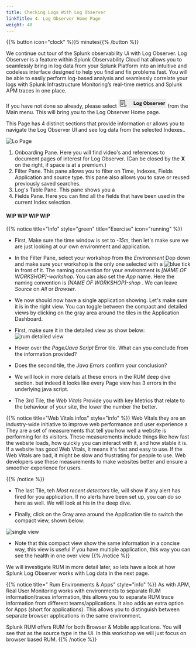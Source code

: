 ```yaml
---
title: Checking Logs With Log Observer
linkTitle: 4. Log Observer Home Page
weight: 40
---
```

 
{{% button icon="clock" %}}5 minutes{{% /button %}}

We continue out tour of the Splunk observability Ui with Log Observer. Log Observer is a feature within Splunk Observability Cloud hat allows you to seamlessly bring in log data from your Splunk Platform into an intuitive and codeless interface designed to help you find and fix problems fast. You will be able to easily perform log-based analysis and seamlessly correlate your logs with Splunk Infrastructure Monitoring’s real-time metrics and Splunk APM traces in one place.

If you have not done so already, please select ![Log observer](../images/log-observer-icon.png?classes=inline&height=25px) from the Main menu. This will bring you to the Log Observer Home page.

This Page has 4 distinct sections that provide information or allows you to navigate the Log Observer UI and see log data from the selected Indexes..

![Lo Page](../images/lo-home.png?width=30vw)

1. Onboarding Pane. Here you will find video's and references to document pages of interest for Log Observer.
(Can be closed by the **X** on the right, if space is at a premium.)
2. Filter Pane. This pane allows you to filter on Time, Indexes, Fields Application and source type. this pane also allows you to save or reused previously saved searches.
3. Log's Table Pane. This pane shows you a
4. Fields Pane. Here you can find all the fields that have been  used in the current Index selection.

#### WIP WIP WIP  WIP

{{% notice title="Info" style="green" title="Exercise" icon="running" %}}

* First,  Make sure the time window is set to *-15m*, then let's make sure we are just looking at our own environment and application.
* In the Filter Pane, select your workshop from the *Environment* Dop down and make sure your workshop is the only one selected with a ![blue tick](../../images/blue-tick.png?classes=inline) in front of it. The naming convention for your environment is *[NAME OF WORKSHOP]-workshop*. You can also set the *App* name. Here the naming convention is *[NAME OF WORKSHOP]-shop* . We can leave *Source* on *All* or *Browser*.
* We now should now have a single application showing. Let's make sure it is in the right view. You can toggle between the compact and detailed views by clicking on the gray area around the tiles in the  Application Dashboard.
* First, make sure it in the detailed view as show below:
![rum detailed view](../images/rum-detail-view.png?width=40vw)

* Hover over the *Page/Java Script* Error tile. What can you conclude from the information provided?
* Does the second tile, the *Java Errors*  confirm your conclusion?
* We will look in more details at these errors in the RUM deep dive section. but indeed it looks like every Page view has 3 errors in the underlying java script.
* The 3rd Tile, the *Web Vitals* Provide you with key Metrics that relate to the behaviour of your site, the lower the number the better.

{{% notice title="Web Vitals infos" style="info" %}}
Web Vitals they are an industry-wide initiative to improve web performance and user experience a They are a set of measurements that tell you how well a website is performing for its visitors. These measurements include things like how fast the website loads, how quickly you can interact with it, and how stable it is.
 If a website has good Web Vitals, it means it's fast and easy to use. If the Web Vitals are bad, it might be slow and frustrating for people to use. Web developers use these measurements to make websites better and ensure a smoother experience for users.

{{% /notice %}}

* The last Tile, teh *Most recent detectors* tile, will show if any alert has fired for you application.  If no alerts have been set up, you can do so here as well.  We will look at his in the deep dive.

* Finally, click on the Gray area around the Application tile to switch the compact view, shown below:

![single view](../images/rum-single-view.png?width=40vw)

* Note that this  compact view show the same information in a concise way, this view is useful if you have  multiple application, this way you can see the health in one  over view
{{% /notice %}}

We will investigate RUM in more detail later, so lets have a look at how Splunk Log Observer works with Log data in the next page.

{{% notice title=" Rum Environments & Apps" style="info" %}}
As with APM, Real User Monitoring works with environments to separate RUM information/traces information, this allows you to separate RUM trace information from different teams/applications. It also adds an extra option for Apps (short for applications). This allows you to distinguish between separate browser applications in the same environment.

Splunk RUM offers RUM for both Browser & Mobile applications.  You will see that as the source type in the Ui. In this workshop we will just focus on browser based  RUM.
{{% /notice %}}
